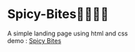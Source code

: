 
# Spicy-Bites🍲🍛🍜🥘

A simple landing page using html and css <br>
demo : <a href="https://darshan7090.github.io/Landing-page/">Spicy Bites</a>
